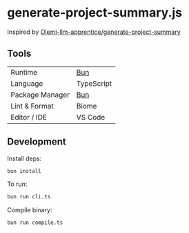 # generate-project-summary.js

Inspired by [Olemi-llm-apprentice/generate-project-summary](https://github.com/Olemi-llm-apprentice/generate-project-summary)

## Tools

|                 |                        |
| --------------- | ---------------------- |
| Runtime         | [Bun](https://bun.sh/) |
| Language        | TypeScript             |
| Package Manager | [Bun](https://bun.sh/) |
| Lint & Format   | Biome                  |
| Editor / IDE    | VS Code                |

## Development

Install deps:

```bash
bun install
```

To run:

```bash
bun run cli.ts
```

Compile binary:

```bash
bun run compile.ts
```
